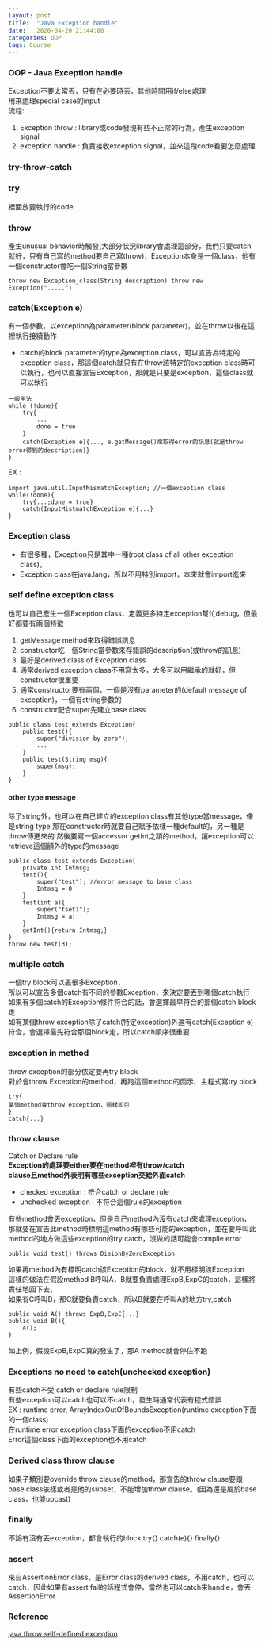 ```yaml
---
layout: post
title:  "Java Exception handle"
date:   2020-04-20 21:44:00
categories: OOP
tags: Course
---
```


### OOP - Java Exception handle

Exception不要太常丟，只有在必要時丟，其他時間用if/else處理<br />
用來處理special case的input<br />
流程:
1. Exception throw : library或code發現有些不正常的行為，產生exception signal
2. exception handle : 負責接收exception signal，並來這段code看要怎麼處理

### try-throw-catch

### try

裡面放要執行的code

### throw

產生unusual behavior時觸發(大部分狀況library會處理這部分，我們只要catch就好，只有自己寫的method要自己寫throw)，Exception本身是一個class，他有一個constructor會吃一個String當參數

`throw new Exception_class(String description)
throw new Exception(".....")`

### catch(Exception e)

有一個參數，以exception為parameter(block parameter)，並在throw以後在這裡執行接續動作
- catch的block parameter的type為exception class，可以宣告為特定的exception class，那這個catch就只有在throw該特定的exception class時可以執行，也可以直接宣告Exception，那就是只要是exception，這個class就可以執行

```
一般用法
while (!done){
    try{
        ...
        done = true
    }
    catch(Exception e){..., e.getMessage()來取得error的訊息(就是throw error得到的description)}
}
```

EX : 

```
import java.util.InputMismatchException; //一個exception class
while(!done){
    try{...;done = true}
    catch(InputMistmatchException e){...}
}
```

### Exception class

- 有很多種，Exception只是其中一種(root class of all other exception class)，
- Exception class在java.lang，所以不用特別import，本來就會import進來

### self define exception class

也可以自己產生一個Exception class，定義更多特定exception幫忙debug，但最好都要有兩個特徵
1. getMessage method來取得錯誤訊息
2. constructor吃一個String當參數來存錯誤的description(或throw的訊息)
3. 最好是derived class of Exception class
4. 通常derived exception class不用寫太多，大多可以用繼承的就好，但constructor很重要
5. 通常constructor要有兩個，一個是沒有parameter的(default message of exception)，一個有string參數的
6. constructor配合super先建立base class

```
public class test extends Exception{
    public test(){
        super("division by zero");
        ...
    }
    public test(String msg){
        super(msg);
    }
}
```

#### other type message

除了string外，也可以在自己建立的exception class有其他type當message，像是string type
那在constructor時就要自己賦予依樣一種default的，另一種是throw傳進來的
然後要寫一個accessor getInt之類的method，讓exception可以retrieve這個額外的type的message

```
public class test extends Exception{
    private int Intmsg;
    test(){
        super("test"); //error message to base class
        Intmsg = 0
    }
    test(int a){
        super("tset1");
        Intmsg = a;
    }
    getInt(){return Intmsg;}
}
throw new test(3);
```
### multiple catch

一個try block可以丟很多Exception，<br />
所以可以宣告多個catch有不同的參數Exception，來決定要丟到哪個catch執行<br />
如果有多個catch的Exception條件符合的話，會選擇最早符合的那個catch block走<br />
如有某個throw exception除了catch(特定exception)外還有catch(Exception e)符合，會選擇最先符合那個block走，所以catch順序很重要

### exception in method

throw exception的部分依定要再try block<br />
對於會throw Exception的method，再跑這個method的函示、主程式寫try block<br />

```
try{
某個method會throw exception，這樣即可
}
catch{...}
```
### throw clause

Catch or Declare rule<br />
**Exception的處理要either要在method裡有throw/catch <br />clause且method外表明有哪些exception交給外面catch**<br />
- checked exception : 符合catch or declare rule
- unchecked exception : 不符合這個rule的exception

有些method會丟exception，但是自己method內沒有catch來處理exception，那就要在宣告此method時標明這method有哪些可能的exception，並在要呼叫此method的地方做這些exception的try catch，沒做的話可能會compile error

`public void test() throws DisionByZeroException`

如果再method內有標明catch該Exception的block，就不用標明該Exception<br />
這樣的做法在假設method B呼叫A，B就要負責處理ExpB,ExpC的catch，這樣將責任地回下去，<br />
如果有C呼叫B，那C就要負責catch，所以B就要在呼叫A的地方try,catch

```
public void A() throws ExpB,ExpC{...}
public void B(){
    A();
}
```
如上例，假設ExpB,ExpC真的發生了，那A method就會停住不跑

### Exceptions no need to catch(unchecked exception)

有些catch不受 catch or declare rule限制<br />
有些exception可以catch也可以不catch，發生時通常代表有程式錯誤<br />
EX : runtime error, ArrayIndexOutOfBoundsException(runtime exception下面的一個class)<br />
在runtime error exception class下面的exception不用catch<br />
Error這個class下面的exception也不用catch

### Derived class throw clause

如果子類別要override throw clause的method，那宣告的throw clause要跟base class依樣或者是他的subset，不能增加throw clause。(因為還是屬於base class，也能upcast)

### finally

不論有沒有丟exception，都會執行的block
try{}
catch(e){}
finally{}

### assert

來自AssertionError class，是Error class的derived class，不用catch，也可以catch，因此如果有assert fail的話程式會停，當然也可以catch來handle，會丟AssertionError

### Reference

[java throw self-defined exception](https://beginnersbook.com/2013/04/user-defined-exception-in-java/)